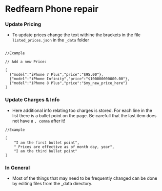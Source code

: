 # Redfearn Phone repair
### Update Pricing 
- To update prices change the text withine the brackets in the file ``` listed_prices.json``` in the ```_data``` folder 
```

//Example

// Add a new Price:

[
  {"model":"iPhone 7 Plus","price":"$95.00"},
  {"model":"iPhone Infinity","price":"$100000000000.00"},
  {"model":"iPhone 8 Plus","price":"$my_new_price_here"}
]
```

### Update Charges & Info
- Here additional info relating too charges is stored. For each line in the list there is a bullet point on the page. Be carefull that the last item does not have a ``` , comma ``` after it!

```
//Example

[
    "I am the first bullet point",
    " Prices are effective as of month day, year",
    "I am the third bullet point"
]
```

### In General
- Most of the things that may need to be frequently changed can be done by editing files from the _data directory.